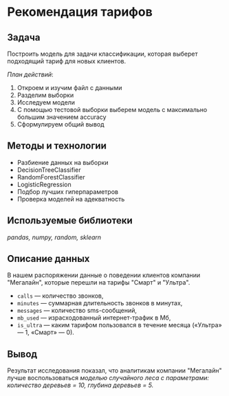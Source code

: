 # Рекомендация тарифов

## Задача
Построить модель для задачи классификации, которая выберет подходящий тариф для новых клиентов.

*План действий*:
1. Откроем и изучим файл с данными
2. Разделим выборки
3. Исследуем модели
4. С помощью тестовой выборки выберем модель с максимально большим значением accuracy
5. Сформулируем общий вывод

##  Методы и технологии
- Разбиение данных на выборки
- DecisionTreeClassifier
- RandomForestClassifier
- LogisticRegression
- Подбор лучших гиперпараметров
- Проверка моделей на адекватность

## Используемые библиотеки
*pandas, numpy, random, sklearn*

## Описание данных
В нашем распоряжении данные о поведении клиентов компании "Мегалайн", которые перешли на тарифы "Смарт" и "Ультра".

- `сalls` — количество звонков,
- `minutes` — суммарная длительность звонков в минутах,
- `messages` — количество sms-сообщений,
- `mb_used` — израсходованный интернет-трафик в Мб,
- `is_ultra` — каким тарифом пользовался в течение месяца («Ультра» — 1, «Смарт» — 0).

## Вывод
Результат исследования показал, что аналитикам компании "Мегалайн" лучше воспользоваться *моделью случайного леса с параметрами: количество деревьев = 10, глубина деревьев = 5.*


